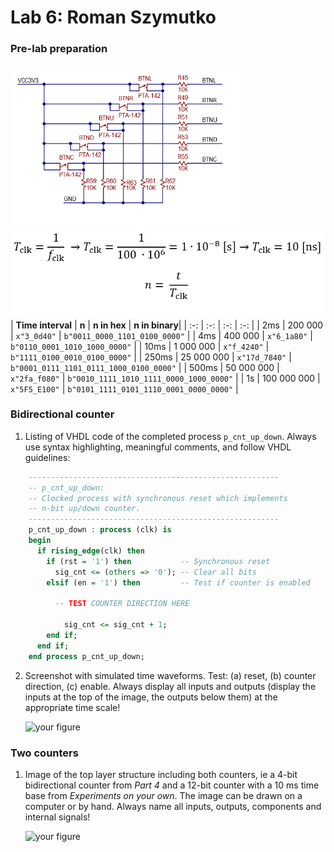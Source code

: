 # Lab 6: Roman Szymutko
### Pre-lab preparation
 ![Buttons schematic](img/btns.png)
 ![Equations](img/eq.png)
 </br>
 | **Time interval** | **n** | **n in hex** | **n in binary**|
 | :-: | :-: | :-: | :-: |
 | 2ms | 200 000 | `x"3_0d40"` | `b"0011_0000_1101_0100_0000"` |
 | 4ms | 400 000 | `x"6_1a80"` | `b"0110_0001_1010_1000_0000"` |
 | 10ms | 1 000 000 | `x"f_4240"` | `b"1111_0100_0010_0100_0000"` |
 | 250ms | 25 000 000 | `x"17d_7840"` | `b"0001_0111_1101_0111_1000_0100_0000"` |
 | 500ms | 50 000 000 | `x"2fa_f080"` | `b"0010_1111_1010_1111_0000_1000_0000"` |
 | 1s | 100 000 000 | `x"5F5_E100"` | `b"0101_1111_0101_1110_0001_0000_0000"` |
 </br>

### Bidirectional counter

1. Listing of VHDL code of the completed process `p_cnt_up_down`. Always use syntax highlighting, meaningful comments, and follow VHDL guidelines:

```vhdl
    --------------------------------------------------------
    -- p_cnt_up_down:
    -- Clocked process with synchronous reset which implements
    -- n-bit up/down counter.
    --------------------------------------------------------
    p_cnt_up_down : process (clk) is
    begin
      if rising_edge(clk) then
        if (rst = '1') then           -- Synchronous reset
          sig_cnt <= (others => '0'); -- Clear all bits
        elsif (en = '1') then         -- Test if counter is enabled

          -- TEST COUNTER DIRECTION HERE

            sig_cnt <= sig_cnt + 1;
        end if;
      end if;
    end process p_cnt_up_down;
```

2. Screenshot with simulated time waveforms. Test: (a) reset, (b) counter direction, (c) enable. Always display all inputs and outputs (display the inputs at the top of the image, the outputs below them) at the appropriate time scale!

   ![your figure]()

### Two counters

1. Image of the top layer structure including both counters, ie a 4-bit bidirectional counter from *Part 4* and a 12-bit counter with a 10 ms time base from *Experiments on your own*. The image can be drawn on a computer or by hand. Always name all inputs, outputs, components and internal signals!

   ![your figure]()
